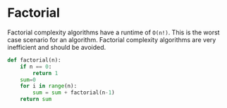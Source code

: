 # Factorial

Factorial complexity algorithms have a runtime of `O(n!)`. This is the worst case scenario for an algorithm. Factorial complexity algorithms are very inefficient and should be avoided.

```python
def factorial(n):
    if n == 0:
        return 1
    sum=0
    for i in range(n):
        sum = sum + factorial(n-1)
    return sum
```
